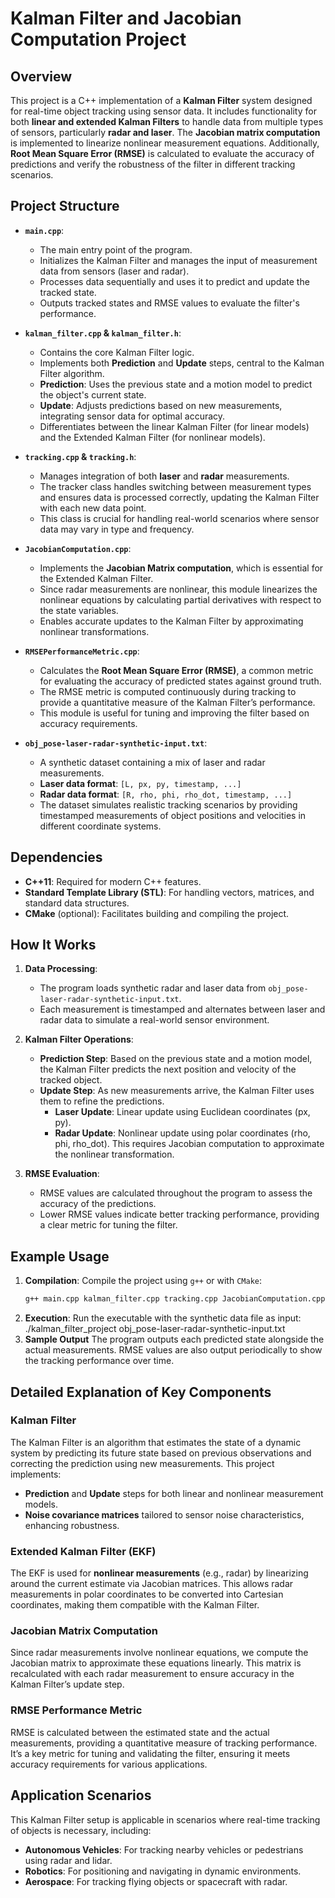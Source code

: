 # Kalman Filter and Jacobian Computation Project

## Overview
This project is a C++ implementation of a **Kalman Filter** system designed for real-time object tracking using sensor data. It includes functionality for both **linear and extended Kalman Filters** to handle data from multiple types of sensors, particularly **radar and laser**. The **Jacobian matrix computation** is implemented to linearize nonlinear measurement equations. Additionally, **Root Mean Square Error (RMSE)** is calculated to evaluate the accuracy of predictions and verify the robustness of the filter in different tracking scenarios.

## Project Structure

- **`main.cpp`**: 
  - The main entry point of the program.
  - Initializes the Kalman Filter and manages the input of measurement data from sensors (laser and radar).
  - Processes data sequentially and uses it to predict and update the tracked state.
  - Outputs tracked states and RMSE values to evaluate the filter's performance.
  
- **`kalman_filter.cpp` & `kalman_filter.h`**:
  - Contains the core Kalman Filter logic.
  - Implements both **Prediction** and **Update** steps, central to the Kalman Filter algorithm.
  - **Prediction**: Uses the previous state and a motion model to predict the object's current state.
  - **Update**: Adjusts predictions based on new measurements, integrating sensor data for optimal accuracy.
  - Differentiates between the linear Kalman Filter (for linear models) and the Extended Kalman Filter (for nonlinear models).
  
- **`tracking.cpp` & `tracking.h`**:
  - Manages integration of both **laser** and **radar** measurements.
  - The tracker class handles switching between measurement types and ensures data is processed correctly, updating the Kalman Filter with each new data point.
  - This class is crucial for handling real-world scenarios where sensor data may vary in type and frequency.

- **`JacobianComputation.cpp`**:
  - Implements the **Jacobian Matrix computation**, which is essential for the Extended Kalman Filter.
  - Since radar measurements are nonlinear, this module linearizes the nonlinear equations by calculating partial derivatives with respect to the state variables.
  - Enables accurate updates to the Kalman Filter by approximating nonlinear transformations.

- **`RMSEPerformanceMetric.cpp`**:
  - Calculates the **Root Mean Square Error (RMSE)**, a common metric for evaluating the accuracy of predicted states against ground truth.
  - The RMSE metric is computed continuously during tracking to provide a quantitative measure of the Kalman Filter’s performance.
  - This module is useful for tuning and improving the filter based on accuracy requirements.

- **`obj_pose-laser-radar-synthetic-input.txt`**:
  - A synthetic dataset containing a mix of laser and radar measurements.
  - **Laser data format**: `[L, px, py, timestamp, ...]`
  - **Radar data format**: `[R, rho, phi, rho_dot, timestamp, ...]`
  - The dataset simulates realistic tracking scenarios by providing timestamped measurements of object positions and velocities in different coordinate systems.

## Dependencies

- **C++11**: Required for modern C++ features.
- **Standard Template Library (STL)**: For handling vectors, matrices, and standard data structures.
- **CMake** (optional): Facilitates building and compiling the project.

## How It Works

1. **Data Processing**:
   - The program loads synthetic radar and laser data from `obj_pose-laser-radar-synthetic-input.txt`.
   - Each measurement is timestamped and alternates between laser and radar data to simulate a real-world sensor environment.

2. **Kalman Filter Operations**:
   - **Prediction Step**: Based on the previous state and a motion model, the Kalman Filter predicts the next position and velocity of the tracked object.
   - **Update Step**: As new measurements arrive, the Kalman Filter uses them to refine the predictions.
     - **Laser Update**: Linear update using Euclidean coordinates (px, py).
     - **Radar Update**: Nonlinear update using polar coordinates (rho, phi, rho_dot). This requires Jacobian computation to approximate the nonlinear transformation.

3. **RMSE Evaluation**:
   - RMSE values are calculated throughout the program to assess the accuracy of the predictions.
   - Lower RMSE values indicate better tracking performance, providing a clear metric for tuning the filter.

## Example Usage

1. **Compilation**:
   Compile the project using `g++` or with `CMake`:
   ```bash
   g++ main.cpp kalman_filter.cpp tracking.cpp JacobianComputation.cpp RMSEPerformanceMetric.cpp -o kalman_filter_project
2. **Execution**:
   Run the executable with the synthetic data file as input:
   ./kalman_filter_project obj_pose-laser-radar-synthetic-input.txt
3. **Sample Output**
   The program outputs each predicted state alongside the actual measurements.
   RMSE values are also output periodically to show the tracking performance over time.

## Detailed Explanation of Key Components

### Kalman Filter

The Kalman Filter is an algorithm that estimates the state of a dynamic system by predicting its future state based on previous observations and correcting the prediction using new measurements. This project implements:
- **Prediction** and **Update** steps for both linear and nonlinear measurement models.
- **Noise covariance matrices** tailored to sensor noise characteristics, enhancing robustness.

### Extended Kalman Filter (EKF)

The EKF is used for **nonlinear measurements** (e.g., radar) by linearizing around the current estimate via Jacobian matrices. This allows radar measurements in polar coordinates to be converted into Cartesian coordinates, making them compatible with the Kalman Filter.

### Jacobian Matrix Computation

Since radar measurements involve nonlinear equations, we compute the Jacobian matrix to approximate these equations linearly. This matrix is recalculated with each radar measurement to ensure accuracy in the Kalman Filter’s update step.

### RMSE Performance Metric

RMSE is calculated between the estimated state and the actual measurements, providing a quantitative measure of tracking performance. It’s a key metric for tuning and validating the filter, ensuring it meets accuracy requirements for various applications.

## Application Scenarios

This Kalman Filter setup is applicable in scenarios where real-time tracking of objects is necessary, including:
- **Autonomous Vehicles**: For tracking nearby vehicles or pedestrians using radar and lidar.
- **Robotics**: For positioning and navigating in dynamic environments.
- **Aerospace**: For tracking flying objects or spacecraft with radar.


